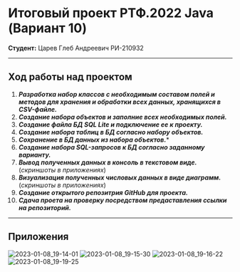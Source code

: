 # Итоговый проект РТФ.2022 Java (Вариант 10)
**Студент:** Царев Глеб Андреевич РИ-210932
_________________________________________________________________________________________________________________________________________________________________________
## Ход работы над проектом

1. ***Разработка набор классов с необходимым составом полей и методов для хранения и обработки всех данных, хранящихся в CSV-файле.***
2. ***Создание набора объектов и заполние всех необходимых полей.***
3. ***Создание файла БД SQL Lite и подключение ее к проекту.***
4. ***Создание набора таблиц в БД согласно набору объектов.***
5. ***Сохранение  в БД данных из набора объектов.****
6. ***Создание набора SQL-запросов к БД согласно заданному варианту.***
7. ***Вывод полученных данных в консоль в текстовом виде.*** (*скриншоты в приложениях*)
8. ***Визуализация полученных числовых данных в виде диаграмм.*** (*скриншоты в приложениях*)
9. ***Создание открытого репозитрия GitHub для проекта.***
10. ***Сдача проета на проверку посредством предаставления ссылки на репозиторий.***
_________________________________________________________________________________________________________________________________________________________________________
## Приложения
![2023-01-08_19-14-01](https://user-images.githubusercontent.com/102971497/211204119-80381a2c-059e-4764-ab21-c8d9d66a1230.png)
![2023-01-08_19-15-30](https://user-images.githubusercontent.com/102971497/211204123-8927b76e-099f-49d1-b9f1-ae29dd0065fd.png)
![2023-01-08_19-16-22](https://user-images.githubusercontent.com/102971497/211204128-4274ab08-5ff2-497c-a993-7ba759517959.png)
![2023-01-08_19-19-25](https://user-images.githubusercontent.com/102971497/211204147-7dc4da9e-314e-4577-b5c1-c16fe20fdb57.png)
